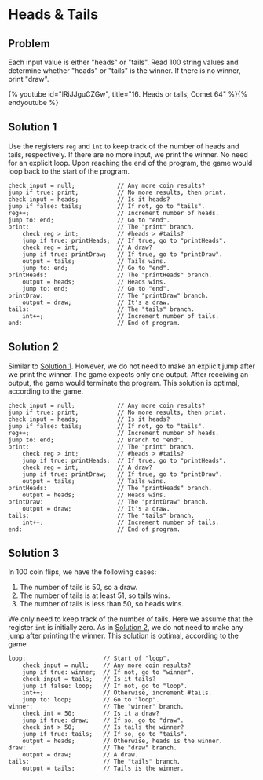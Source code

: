 # Heads & Tails

## Problem

Each input value is either "heads" or "tails". Read 100 string values and
determine whether "heads" or "tails" is the winner. If there is no winner, print
"draw".

{% youtube id="lRiJJguCZGw", title="16. Heads or tails, Comet 64" %}{% endyoutube %}

## Solution 1

Use the registers `reg` and `int` to keep track of the number of heads and
tails, respectively. If there are no more input, we print the winner. No need
for an explicit loop. Upon reaching the end of the program, the game would loop
back to the start of the program.

```
check input = null;            // Any more coin results?
jump if true: print;           // No more results, then print.
check input = heads;           // Is it heads?
jump if false: tails;          // If not, go to "tails".
reg++;                         // Increment number of heads.
jump to: end;                  // Go to "end".
print:                         // The "print" branch.
    check reg > int;           // #heads > #tails?
    jump if true: printHeads;  // If true, go to "printHeads".
    check reg = int;           // A draw?
    jump if true: printDraw;   // If true, go to "printDraw".
    output = tails;            // Tails wins.
    jump to: end;              // Go to "end".
printHeads:                    // The "printHeads" branch.
    output = heads;            // Heads wins.
    jump to: end;              // Go to "end".
printDraw:                     // The "printDraw" branch.
    output = draw;             // It's a draw.
tails:                         // The "tails" branch.
    int++;                     // Increment number of tails.
end:                           // End of program.
```

## Solution 2

Similar to [Solution 1](#solution-1). However, we do not need to make an
explicit jump after we print the winner. The game expects only one output. After
receiving an output, the game would terminate the program. This solution is
optimal, according to the game.

```
check input = null;            // Any more coin results?
jump if true: print;           // No more results, then print.
check input = heads;           // Is it heads?
jump if false: tails;          // If not, go to "tails".
reg++;                         // Increment number of heads.
jump to: end;                  // Branch to "end".
print:                         // The "print" branch.
    check reg > int;           // #heads > #tails?
    jump if true: printHeads;  // If true, go to "printHeads".
    check reg = int;           // A draw?
    jump if true: printDraw;   // If true, go to "printDraw".
    output = tails;            // Tails wins.
printHeads:                    // The "printHeads" branch.
    output = heads;            // Heads wins.
printDraw:                     // The "printDraw" branch.
    output = draw;             // It's a draw.
tails:                         // The "tails" branch.
    int++;                     // Increment number of tails.
end:                           // End of program.
```

## Solution 3

In 100 coin flips, we have the following cases:

1. The number of tails is 50, so a draw.
1. The number of tails is at least 51, so tails wins.
1. The number of tails is less than 50, so heads wins.

We only need to keep track of the number of tails. Here we assume that the
register `int` is initially zero. As in [Solution 2](#solution-2), we do not
need to make any jump after printing the winner. This solution is optimal,
according to the game.

```
loop:                      // Start of "loop".
    check input = null;    // Any more coin results?
    jump if true: winner;  // If not, go to "winner".
    check input = tails;   // Is it tails?
    jump if false: loop;   // If not, go to "loop".
    int++;                 // Otherwise, increment #tails.
    jump to: loop;         // Go to "loop".
winner:                    // The "winner" branch.
    check int = 50;        // Is it a draw?
    jump if true: draw;    // If so, go to "draw".
    check int > 50;        // Is tails the winner?
    jump if true: tails;   // If so, go to "tails".
    output = heads;        // Otherwise, heads is the winner.
draw:                      // The "draw" branch.
    output = draw;         // A draw.
tails:                     // The "tails" branch.
    output = tails;        // Tails is the winner.
```
